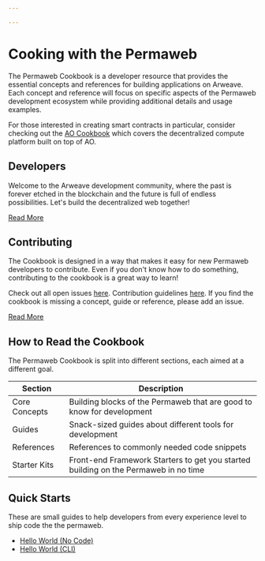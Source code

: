 ```yaml
---

---
```


# Cooking with the Permaweb

The Permaweb Cookbook is a developer resource that provides the essential concepts and references for building applications on Arweave. Each concept and reference will focus on specific aspects of the Permaweb development ecosystem while providing additional details and usage examples.

For those interested in creating smart contracts in particular, consider checking out the [AO Cookbook](https://cookbook_ao.arweave.net) which covers the decentralized compute platform built on top of AO. 

## Developers

Welcome to the Arweave development community, where the past is forever etched in the blockchain and the future is full of endless possibilities. Let's build the decentralized web together!

[Read More](welcome.md)

## Contributing

The Cookbook is designed in a way that makes it easy for new Permaweb developers to contribute. Even if you don't know how to do something, contributing to the cookbook is a great way to learn!

Check out all open issues [here](https://github.com/twilson63/permaweb-cookbook/issues). Contribution guidelines [here](https://github.com/twilson63/permaweb-cookbook/blob/main/CONTRIBUTING.md). If you find the cookbook is missing a concept, guide or reference, please add an issue.

[Read More](contributing.md)


## How to Read the Cookbook

The Permaweb Cookbook is split into different sections, each aimed at a different goal.

| Section | Description |
| ------- | ----------- |
| Core Concepts | Building blocks of the Permaweb that are good to know for development |
| Guides | Snack-sized guides about different tools for development |
| References | References to commonly needed code snippets | 
| Starter Kits | Front-end Framework Starters to get you started building on the Permaweb in no time | 

## Quick Starts

These are small guides to help developers from every experience level to ship code the the permaweb.

- [Hello World (No Code)](quick-starts/hw-no-code.md)
- [Hello World (CLI)](quick-starts/hw-cli.md)
